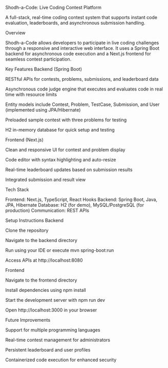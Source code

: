 Shodh-a-Code: Live Coding Contest Platform

A full-stack, real-time coding contest system that supports instant code evaluation, leaderboards, and asynchronous submission handling.

Overview

Shodh-a-Code allows developers to participate in live coding challenges through a responsive and interactive web interface.
It uses a Spring Boot backend for asynchronous code execution and a Next.js frontend for seamless contest participation.

Key Features
Backend (Spring Boot)

RESTful APIs for contests, problems, submissions, and leaderboard data

Asynchronous code judge engine that executes and evaluates code in real time with resource limits

Entity models include Contest, Problem, TestCase, Submission, and User (implemented using JPA/Hibernate)

Preloaded sample contest with three problems for testing

H2 in-memory database for quick setup and testing

Frontend (Next.js)

Clean and responsive UI for contest and problem display

Code editor with syntax highlighting and auto-resize

Real-time leaderboard updates based on submission results

Integrated submission and result view

Tech Stack

Frontend: Next.js, TypeScript, React Hooks
Backend: Spring Boot, Java, JPA, Hibernate
Database: H2 (for demo), MySQL/PostgreSQL (for production)
Communication: REST APIs

Setup Instructions
Backend

Clone the repository

Navigate to the backend directory

Run using your IDE or execute mvn spring-boot:run

Access APIs at http://localhost:8080

Frontend

Navigate to the frontend directory

Install dependencies using npm install

Start the development server with npm run dev

Open http://localhost:3000 in your browser

Future Improvements

Support for multiple programming languages

Real-time contest management for administrators

Persistent leaderboard and user profiles

Containerized code execution for enhanced security
